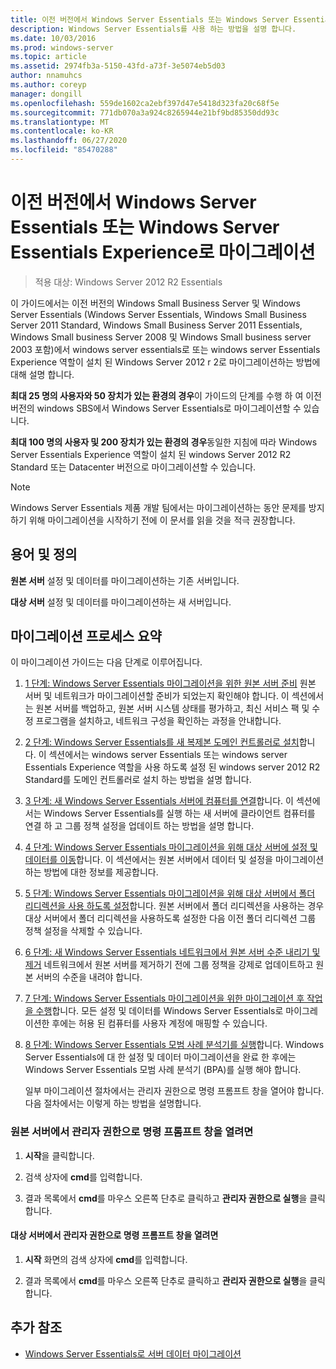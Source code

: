 ```yaml
---
title: 이전 버전에서 Windows Server Essentials 또는 Windows Server Essentials Experience로 마이그레이션
description: Windows Server Essentials를 사용 하는 방법을 설명 합니다.
ms.date: 10/03/2016
ms.prod: windows-server
ms.topic: article
ms.assetid: 2974fb3a-5150-43fd-a73f-3e5074eb5d03
author: nnamuhcs
ms.author: coreyp
manager: dongill
ms.openlocfilehash: 559de1602ca2ebf397d47e5418d323fa20c68f5e
ms.sourcegitcommit: 771db070a3a924c8265944e21bf9bd85350dd93c
ms.translationtype: MT
ms.contentlocale: ko-KR
ms.lasthandoff: 06/27/2020
ms.locfileid: "85470288"
---
```

# <a name="migrate-from-previous-versions-to-windows-server-essentials-or-windows-server-essentials-experience"></a>이전 버전에서 Windows Server Essentials 또는 Windows Server Essentials Experience로 마이그레이션

>적용 대상: Windows Server 2012 R2 Essentials

이 가이드에서는 이전 버전의 Windows Small Business Server 및 Windows Server Essentials (Windows Server Essentials, Windows Small Business Server 2011 Standard, Windows Small Business Server 2011 Essentials, Windows Small business Server 2008 및 Windows Small business server 2003 포함)에서 windows server essentials로 또는 windows server Essentials Experience 역할이 설치 된 Windows Server 2012 r 2로 마이그레이션하는 방법에 대해 설명 합니다.

 **최대 25 명의 사용자와 50 장치가 있는 환경의 경우**이 가이드의 단계를 수행 하 여 이전 버전의 windows SBS에서 Windows Server Essentials로 마이그레이션할 수 있습니다.

 **최대 100 명의 사용자 및 200 장치가 있는 환경의 경우**동일한 지침에 따라 Windows Server Essentials Experience 역할이 설치 된 windows Server 2012 R2 Standard 또는 Datacenter 버전으로 마이그레이션할 수 있습니다.

> [!NOTE]
>  Windows Server Essentials 제품 개발 팀에서는 마이그레이션하는 동안 문제를 방지하기 위해 마이그레이션을 시작하기 전에 이 문서를 읽을 것을 적극 권장합니다.

## <a name="terms-and-definitions"></a>용어 및 정의
 **원본 서버** 설정 및 데이터를 마이그레이션하는 기존 서버입니다.

 **대상 서버** 설정 및 데이터를 마이그레이션하는 새 서버입니다.

## <a name="migration-process-summary"></a>마이그레이션 프로세스 요약
 이 마이그레이션 가이드는 다음 단계로 이루어집니다.

1. [1 단계: Windows Server Essentials 마이그레이션을 위한 원본 서버 준비](Step-1--Prepare-your-Source-Server-for-Windows-Server-Essentials-migration.md)  원본 서버 및 네트워크가 마이그레이션할 준비가 되었는지 확인해야 합니다. 이 섹션에서는 원본 서버를 백업하고, 원본 서버 시스템 상태를 평가하고, 최신 서비스 팩 및 수정 프로그램을 설치하고, 네트워크 구성을 확인하는 과정을 안내합니다.

2. [2 단계: Windows Server Essentials를 새 복제본 도메인 컨트롤러로 설치](Step-2--Install-Windows-Server-Essentials-as-a-new-replica-domain-controller.md)합니다. 이 섹션에서는 windows server Essentials 또는 windows server Essentials Experience 역할을 사용 하도록 설정 된 windows server 2012 R2 Standard를 도메인 컨트롤러로 설치 하는 방법을 설명 합니다.

3. [3 단계: 새 Windows Server Essentials 서버에 컴퓨터를 연결](Step-3--Join-computers-to-the-new-Windows-Server-Essentials-server.md)합니다.  이 섹션에서는 Windows Server Essentials를 실행 하는 새 서버에 클라이언트 컴퓨터를 연결 하 고 그룹 정책 설정을 업데이트 하는 방법을 설명 합니다.

4. [4 단계: Windows Server Essentials 마이그레이션을 위해 대상 서버에 설정 및 데이터를 이동](Step-4--Move-settings-and-data-to-the-Destination-Server-for-Windows-Server-Essentials-migration.md)합니다.  이 섹션에서는 원본 서버에서 데이터 및 설정을 마이그레이션하는 방법에 대한 정보를 제공합니다.

5. [5 단계: Windows Server Essentials 마이그레이션을 위해 대상 서버에서 폴더 리디렉션을 사용 하도록 설정](Step-5--Enable-folder-redirection-on-the-Destination-Server-for-Windows-Server-Essentials-migration.md)합니다.  원본 서버에서 폴더 리디렉션을 사용하는 경우 대상 서버에서 폴더 리디렉션을 사용하도록 설정한 다음 이전 폴더 리디렉션 그룹 정책 설정을 삭제할 수 있습니다.

6. [6 단계: 새 Windows Server Essentials 네트워크에서 원본 서버 수준 내리기 및 제거](Step-6--Demote-and-remove-the-Source-Server-from-the-new-Windows-Server-Essentials-network.md)  네트워크에서 원본 서버를 제거하기 전에 그룹 정책을 강제로 업데이트하고 원본 서버의 수준을 내려야 합니다.

7. [7 단계: Windows Server Essentials 마이그레이션을 위한 마이그레이션 후 작업을 수행](Step-7--Perform-post-migration-tasks-for-the-Windows-Server-Essentials-migration.md)합니다.  모든 설정 및 데이터를 Windows Server Essentials로 마이그레이션한 후에는 허용 된 컴퓨터를 사용자 계정에 매핑할 수 있습니다.

8. [8 단계: Windows Server Essentials 모범 사례 분석기를 실행](Step-8--Run-the-Windows-Server-Essentials-Best-Practices-Analyzer.md)합니다.  Windows Server Essentials에 대 한 설정 및 데이터 마이그레이션을 완료 한 후에는 Windows Server Essentials 모범 사례 분석기 (BPA)를 실행 해야 합니다.

   일부 마이그레이션 절차에서는 관리자 권한으로 명령 프롬프트 창을 열어야 합니다. 다음 절차에서는 이렇게 하는 방법을 설명합니다.

###  <a name="to-open-a-command-prompt-window-on-the-source-server-as-an-administrator"></a><a name="BKMK_OpenACommandPromptAsAdmin"></a>원본 서버에서 관리자 권한으로 명령 프롬프트 창을 열려면

1.  **시작**을 클릭합니다.

2.  검색 상자에 **cmd**를 입력합니다.

3.  결과 목록에서 **cmd**를 마우스 오른쪽 단추로 클릭하고 **관리자 권한으로 실행**을 클릭합니다.

#### <a name="to-open-a-command-prompt-window-on-the-destination-server-as-an-administrator"></a>대상 서버에서 관리자 권한으로 명령 프롬프트 창을 열려면

1.  **시작** 화면의 검색 상자에 **cmd**를 입력합니다.

2.  결과 목록에서 **cmd**를 마우스 오른쪽 단추로 클릭하고 **관리자 권한으로 실행**을 클릭합니다.

## <a name="additional-references"></a>추가 참조

-   [Windows Server Essentials로 서버 데이터 마이그레이션](Migrate-Server-Data-to-Windows-Server-Essentials.md)

